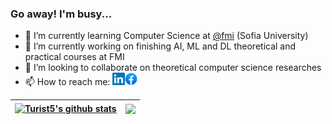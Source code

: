 ### Go away! I'm busy...
- 🌱 I’m currently learning Computer Science at [@fmi](https://github.com/fmi/) (Sofia University)
- 🔭 I’m currently working on finishing AI, ML and DL theoretical and practical courses at FMI
- 👯 I’m looking to collaborate on theoretical computer science researches
- 📫 How to reach me: <a href="https://www.linkedin.com/in/kaloyan-tsvetkov-40416a247/"><img src="./assets/LinkedIn_logo.png" alt="LinkedIn" width="20"/></a><a href="https://www.facebook.com/profile.php?id=100024007178107"><img src="./assets/Facebook_logo.png" alt="Facebook" width="20"/></a>


| <a href="https://github.com/KaloyanTs"><img align="center" src="https://github-readme-stats.vercel.app/api?username=KaloyanTs&show_icons=true&include_all_commits=true&count_private=true&theme=buefy&hide_border=true" alt="Turist5's github stats" /></a> | <a href="https://github.com/KaloyanTs"><img align="center" src="https://github-readme-stats.vercel.app/api/top-langs/?username=KaloyanTs&theme=buefy&hide_border=true" /></a> |
| ------------- | ------------- |
